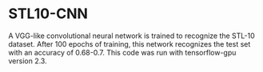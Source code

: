 # STL10-CNN
A VGG-like convolutional neural network is trained to recognize the STL-10 dataset. After 100 epochs of training, this network recognizes the test set with an accuracy of 0.68-0.7. This code was run with tensorflow-gpu version 2.3.
